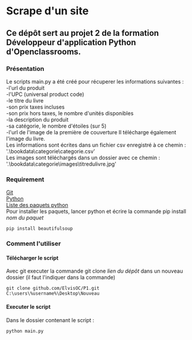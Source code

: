# Scrape d'un site  

## Ce dépôt sert au projet 2 de la formation  Développeur d'application Python d'Openclassrooms.  

### Présentation  

Le scripts main.py a été créé pour récuperer les informations suivantes :  
-l'url du produit  
-l'UPC (universal product code)  
-le titre du livre  
-son prix taxes incluses  
-son prix hors taxes, 
le nombre d'unités disponibles  
-la description du produit  
-sa catégorie, le nombre d'étoiles (sur 5)  
-l'url de l'image de la première de couverture 
Il télécharge également l'image du livre.  
Les informations sont écrites dans un fichier csv enregistré à ce chemin : '.\\bookdata\\categorie\\categorie.csv'  
Les images sont téléchargés dans un dossier avec ce chemin : '.\\bookdata\\categorie\\images\titredulivre.jpg'

### Requirement  
[Git](https://git-scm.com)  
[Python](www.python.org)  
[Liste des paquets python](https://github.com/elvisOC/P1/blob/master/requirement.txt)  
Pour installer les paquets, lancer python et écrire la commande pip install *nom du paquet*  
```
pip install beautifulsoup
```


### Comment l'utiliser  

#### Télécharger le script
Avec git executer la commande git clone *lien du dépôt* dans un nouveau dossier (il faut l'indiquer dans la commande) 
```
git clone github.com/ElvisOC/P1.git C:\users\%username%\Desktop\Nouveau
```
 

#### Executer le script
Dans le dossier contenant le script :  

```
python main.py
```


